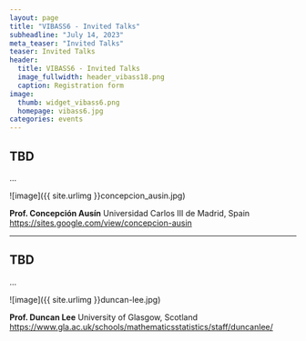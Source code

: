 ```yaml
---
layout: page
title: "VIBASS6 - Invited Talks"
subheadline: "July 14, 2023"
meta_teaser: "Invited Talks"
teaser: Invited Talks
header:
  title: VIBASS6 - Invited Talks
  image_fullwidth: header_vibass18.png
  caption: Registration form
image:
  thumb: widget_vibass6.png
  homepage: vibass6.jpg
categories: events
---
```



## TBD

...


![image]({{ site.urlimg }}concepcion_ausin.jpg)

__Prof. Concepción Ausín__
Universidad Carlos III de Madrid, Spain
https://sites.google.com/view/concepcion-ausin


<hr>

## TBD

...


![image]({{ site.urlimg }}duncan-lee.jpg)

__Prof. Duncan Lee__
University of Glasgow, Scotland
https://www.gla.ac.uk/schools/mathematicsstatistics/staff/duncanlee/
